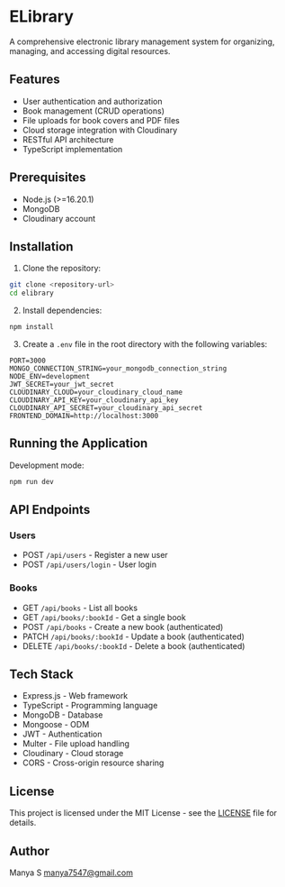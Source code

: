 # ELibrary

A comprehensive electronic library management system for organizing, managing, and accessing digital resources.

## Features

- User authentication and authorization
- Book management (CRUD operations)
- File uploads for book covers and PDF files
- Cloud storage integration with Cloudinary
- RESTful API architecture
- TypeScript implementation

## Prerequisites

- Node.js (>=16.20.1)
- MongoDB
- Cloudinary account

## Installation

1. Clone the repository:

```bash
git clone <repository-url>
cd elibrary
```

2. Install dependencies:

```bash
npm install
```

3. Create a `.env` file in the root directory with the following variables:

```
PORT=3000
MONGO_CONNECTION_STRING=your_mongodb_connection_string
NODE_ENV=development
JWT_SECRET=your_jwt_secret
CLOUDINARY_CLOUD=your_cloudinary_cloud_name
CLOUDINARY_API_KEY=your_cloudinary_api_key
CLOUDINARY_API_SECRET=your_cloudinary_api_secret
FRONTEND_DOMAIN=http://localhost:3000
```

## Running the Application

Development mode:

```bash
npm run dev
```

## API Endpoints

### Users

- POST `/api/users` - Register a new user
- POST `/api/users/login` - User login

### Books

- GET `/api/books` - List all books
- GET `/api/books/:bookId` - Get a single book
- POST `/api/books` - Create a new book (authenticated)
- PATCH `/api/books/:bookId` - Update a book (authenticated)
- DELETE `/api/books/:bookId` - Delete a book (authenticated)

## Tech Stack

- Express.js - Web framework
- TypeScript - Programming language
- MongoDB - Database
- Mongoose - ODM
- JWT - Authentication
- Multer - File upload handling
- Cloudinary - Cloud storage
- CORS - Cross-origin resource sharing

## License

This project is licensed under the MIT License - see the [LICENSE](LICENSE) file for details.

## Author

Manya S <manya7547@gmail.com>
